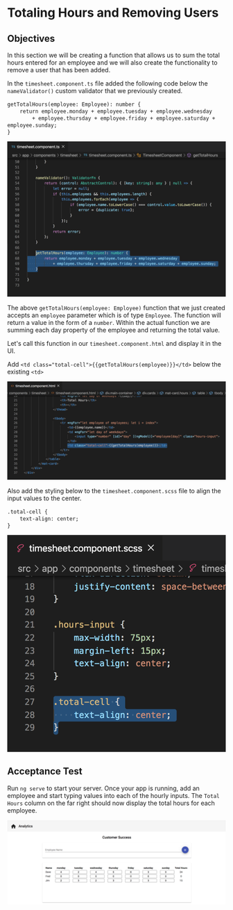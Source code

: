 # Totaling Hours and Removing Users

## Objectives
In this section we will be creating a function that allows us to sum the total hours entered for an employee and we will also create the functionality to remove a user that has been added.

In the `timesheet.component.ts` file added the following code below the `nameValidator()` custom validator that we previously created.

```
getTotalHours(employee: Employee): number {
    return employee.monday + employee.tuesday + employee.wednesday
        + employee.thursday + employee.friday + employee.saturday + employee.sunday;
}
```

![](img/total_hours_method.png)

The above `getTotalHours(employee: Employee)` function that we just created accepts an `employee` parameter which is of type `Employee`. The function will return a value in the form of a `number`. Within the actual function we are summing each day property of the employee and returning the total value.

Let's call this function in our `timesheet.component.html` and display it in the UI.

Add `<td class="total-cell">{{getTotalHours(employee)}}</td>` below the existing `<td>`

![](img/total_hours_html.png)


Also add the styling below to the `timesheet.component.scss` file to align the input values to the center.

```
.total-cell {
    text-align: center;
}
```

![](img/total_cell_scss.png)

## Acceptance Test

Run `ng serve` to start your server. Once your app is running, add an employee and start typing values into each of the hourly inputs. The `Total Hours` column on the far right should now display the total hours for each employee.

![](img/total_hours_UI.png)

